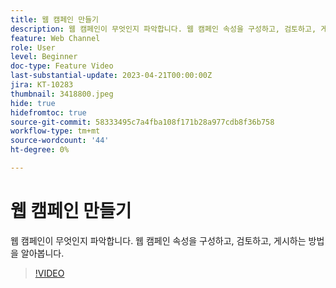 ```yaml
---
title: 웹 캠페인 만들기
description: 웹 캠페인이 무엇인지 파악합니다. 웹 캠페인 속성을 구성하고, 검토하고, 게시하는 방법을 알아봅니다.
feature: Web Channel
role: User
level: Beginner
doc-type: Feature Video
last-substantial-update: 2023-04-21T00:00:00Z
jira: KT-10283
thumbnail: 3418800.jpeg
hide: true
hidefromtoc: true
source-git-commit: 58333495c7a4fba108f171b28a977cdb8f36b758
workflow-type: tm+mt
source-wordcount: '44'
ht-degree: 0%

---
```



# 웹 캠페인 만들기

웹 캠페인이 무엇인지 파악합니다. 웹 캠페인 속성을 구성하고, 검토하고, 게시하는 방법을 알아봅니다.

>[!VIDEO](https://video.tv.adobe.com/v/3418800/?quality=12&learn=on)
